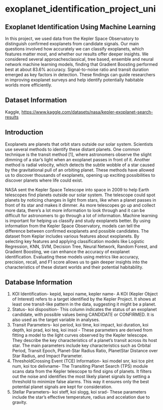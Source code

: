 # exoplanet_identification_project_uni
## Exoplanet Identification Using Machine Learning

In this project, we used data from the Kepler Space Observatory to distinguish confirmed exoplanets from candidate signals. Our main questions involved how accurately we can classify exoplanets, which features matter most, and whether our results offer deeper insights. We considered several approachesclassical, tree based, ensemble and neural network machine learning models, finding that Gradient Boosting performed best at about 83.6% accuracy. Signal-to-noise ratio and transit duration emerged as key factors in detection. These findings can guide researchers in improving exoplanet surveys and help identify potentially habitable worlds more efficiently.

## Dataset Information
Kaggle, https://www.kaggle.com/datasets/nasa/kepler-exoplanet-search-results

## Introduction

Exoplanets are planets that orbit stars outside our solar system. Scientists use several methods to identify these distant planets. One common technique is the transit method [1], where astronomers observe the slight dimming of a star’s light when an exoplanet passes in front of it. Another method is radial velocity, which detects the subtle wobble of a star caused by the gravitational pull of an orbiting planet. These methods have allowed us to discover thousands of exoplanets, opening up exciting possibilities to discover planets where life could exist.

NASA sent the Kepler Space Telescope into space in 2009 to help Earth telescopes find planets outside our solar system. The telescope could spot planets by noticing changes in light from stars, like when a planet passes in front of its star and makes it dimmer. As more telescopes go up and collect more data, there’s a lot more information to look through and it can be difficult for astronomers to go through a lot of information. Machine learning is important for helping us classify and study exoplanets better. By using information from the Kepler Space Observatory, models can tell the difference between confirmed exoplanets and possible candidates. The dataset from Keplar includes various features about exoplanets. By selecting key features and applying classification models like Logistic Regression, KNN, SVM, Decision Tree, Neural Network, Random Forest, and Gradient Boosting, we can enhance the accuracy of exoplanet identification. Evaluating these models using metrics like accuracy, precision, recall, and F1 score allows us to gain deeper insights into the characteristics of these distant worlds and their potential habitability.

## Database Information

1. KOI Identification- kepid, kepoi name, kepler name- A KOI (Kepler Object of Interest) refers to a target identified by the Kepler Project. It shows at least one transit-like pattern in the data, suggesting it might be a planet.
2. Status- koi disposition- This column indicates the status of an exoplanet candidate, with possible values being CANDIDATE or CONFIRMED. It is also used as the target variable in analyses.
3. Transit Parameters- koi period, koi time, koi impact, koi duration, koi depth, koi prad, koi teq, koi insol - These parameters are derived from fitting a model to the light curves observed by the Kepler telescope. They describe the key characteristics of a planet’s transit across its host star. The main parameters include key characteristics such as Orbital Period, Transit Epoch, Planet-Star Radius Ratio, PlanetStar Distance over Star Radius, and Impact Parameter.
4. ThresholdCrossing Event (TCE) Information- koi model snr, koi tce plnt num, koi tce delivname- The Transiting Planet Search (TPS) module scans data from the Kepler telescope to find signs of planets. It filters out the noise and identifies the most likely planet signals by setting a threshold to minimize false alarms. This way it ensures only the best potential planet signals are kept for consideration.
5. Stellar Parameters- koi steff, koi slogg, koi srad- These parameters include the star’s effective temperature, radius and accelation due to gravity.

